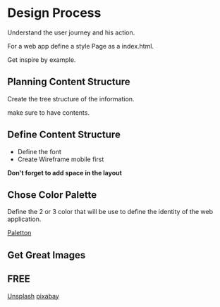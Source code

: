# Design Process

Understand the user journey and his action.

For a web app define a style Page as a index.html.

Get inspire by example.

## Planning Content Structure

Create the tree structure of the information.

make sure to have contents.

## Define Content Structure

- Define the font
- Create Wireframe mobile first


**Don't forget to add space in the layout**

## Chose Color Palette

Define the 2 or 3 color that will be use to define the identity of the web application.

[Paletton](http://paletton.com/)

## Get Great Images

## FREE
[Unsplash](https://unsplash.com/)
[pixabay](https://pixabay.com/)